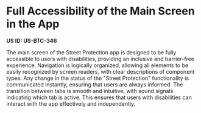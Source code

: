 # Full Accessibility of the Main Screen in the App

**US ID: US-BTC-346**

The main screen of the Street Protection app is designed to be fully accessible to users with disabilities, providing an inclusive and barrier-free experience. Navigation is logically organized, allowing all elements to be easily recognized by screen readers, with clear descriptions of component types. Any change in the status of the "Street Protection" functionality is communicated instantly, ensuring that users are always informed. The transition between tabs is smooth and intuitive, with sound signals indicating which tab is active. This ensures that users with disabilities can interact with the app effectively and independently.